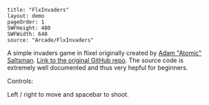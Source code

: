 ```
title: "FlxInvaders"
layout: demo
pageOrder: 1
SWFHeight: 480
SWFWidth: 640
source: "Arcade/FlxInvaders"
```

A simple invaders game in flixel originally created by [Adam "Atomic" Saltsman](https://twitter.com/ADAMATOMIC).&nbsp;[Link to the original GitHub repo](https://github.com/AdamAtomic/Flx-Invaders). The source code is extremely&nbsp;well documented and thus very hepful for beginners.

Controls:

Left / right to move and spacebar to shoot.